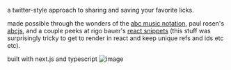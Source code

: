 a twitter-style approach to sharing and saving your favorite licks.

made possible through the wonders of the [abc music notation](https://abcnotation.com/), paul rosen's [abcjs](https://github.com/paulrosen/abcjs), and a couple peeks at rigo bauer's [react snippets](https://github.com/rigobauer/react-abcjs) (this stuff was surprisingly tricky to get to render in react and keep unique refs and ids etc etc).

built with next.js and typescript
![image](https://user-images.githubusercontent.com/79169638/198884520-ec35dc8b-7aa3-41ec-864c-90e54bf3c41f.png)